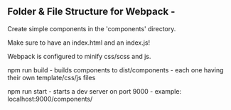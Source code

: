 ## Folder & File Structure for Webpack - 

Create simple components in the 'components' directory.

Make sure to have an index.html and an index.js!

Webpack is configured to minify css/scss and js.

npm run build - builds components to dist/components - each one having their own
template/css/js files

npm run start - starts a dev server on port 9000 - example: localhost:9000/components/<your-components-directory-name>